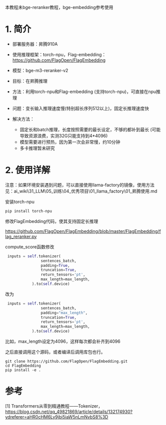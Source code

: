 本教程未bge-reranker教程，bge-embedding参考使用

# 1. 简介

- 部署服务器：昇腾910A
- 使用推理框架：torch-npu，Flag-embedding：https://github.com/FlagOpen/FlagEmbedding 
- 模型：bge-m3-reranker-v2

- 目标：在昇腾推理
- 方法：利用torch-npu和Flag-embedding (支持torch-npu)，可直接在npu推理
- 问题：变长输入推理速度慢(特别超长序列512以上)，固定长推理速度快
- 解决方法：
  - 固定长和batch推理，长度按照需要的最长设定，不够的都补到最长 (可能导致资源浪费，实测32G只能支持到4*4096)
  - 模型需要进行预热，因为第一次会非常慢，约10分钟
  - 多卡推理暂未研究

# 2. 使用详解

注意：如果环境安装遇到问题，可以直接使用llama-factory的镜像，使用方法见：ai_wiki\31_LLM\05_训练\04_优秀项目\01_llama_factory\01_昇腾使用.md

安装torch-npu

```bash
pip install torch-npu
```

修改FlagEmbedding代码，使其支持固定长推理

https://github.com/FlagOpen/FlagEmbedding/blob/master/FlagEmbedding/flag_reranker.py

compute_score函数修改

```python
 inputs = self.tokenizer(
                sentences_batch,
                padding=True,
                truncation=True,
                return_tensors='pt',
                max_length=max_length,
            ).to(self.device)
```

改为

```python
 inputs = self.tokenizer(
                sentences_batch,
                padding="max_length",
                truncation=True,
                return_tensors='pt',
                max_length=max_length,
            ).to(self.device)
```

比如，max_length设定为4096，这样每次都会补齐到4096

之后直接调用这个源码，或者编译后调用库包也行。

```
git clone https://github.com/FlagOpen/FlagEmbedding.git
cd FlagEmbedding
pip install -e .
```

# 参考

[1] Transformers从零到精通教程——Tokenizer，https://blog.csdn.net/qq_49821869/article/details/132174930?ydreferer=aHR0cHM6Ly9jbi5iaW5nLmNvbS8%3D
